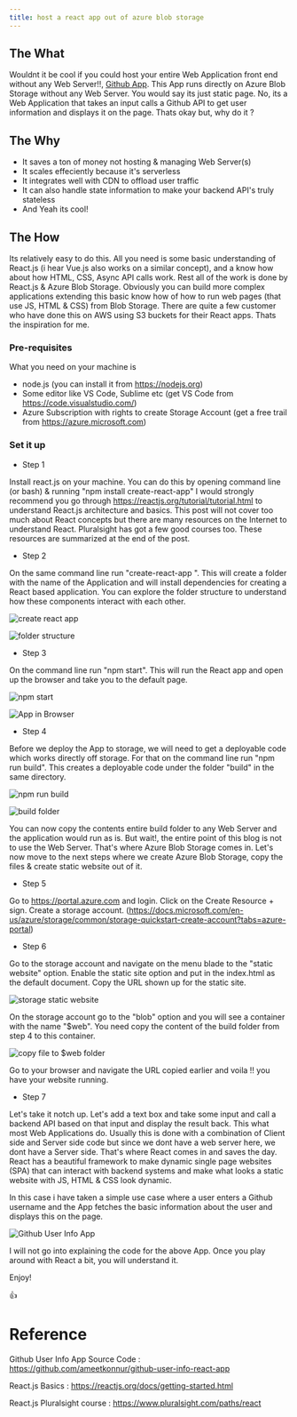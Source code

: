```yaml
---
title: host a react app out of azure blob storage
---
```


## The What

Wouldnt it be cool if you could host your entire Web Application front end without any Web Server!!, [Github App](https://yogimonkey.z29.web.core.windows.net/). This App runs directly on Azure Blob Storage without any Web Server. You would say its just static page. No, its a Web Application that takes an input calls a Github API to get user information and displays it on the page. Thats okay but, why do it ?

## The Why

- It saves a ton of money not hosting & managing Web Server(s)
- It scales effeciently because it's serverless
- It integrates well with CDN to offload user traffic
- It can also handle state information to make your backend API's truly stateless
- And Yeah its cool!


## The How

Its relatively easy to do this. All you need is some basic understanding of React.js (i hear Vue.js also works on a similar concept), and a know how about how HTML, CSS, Async API calls work. Rest all of the work is done by React.js & Azure Blob Storage. Obviously you can build more complex applications extending this basic know how of how to run web pages (that use JS, HTML & CSS) from Blob Storage. There are quite a few customer who have done this on AWS using S3 buckets for their React apps. Thats the inspiration for me. 

### Pre-requisites

What you need on your machine is
- node.js (you can install it from <https://nodejs.org>)
- Some editor like VS Code, Sublime etc (get VS Code from <https://code.visualstudio.com/>)
- Azure Subscription with rights to create Storage Account (get a free trail from <https://azure.microsoft.com>)

### Set it up

- Step 1

Install react.js on your machine. You can do this by opening command line (or bash) & running "npm install create-react-app"
I would strongly recommend you go through <https://reactjs.org/tutorial/tutorial.html> to understand React.js architecture and basics. This post will not cover too much about React concepts but there are many resources on the Internet to understand React. Pluralsight has got a few good courses too. These resources are summarized at the end of the post.

- Step 2

On the same command line run "create-react-app <myappname>". This will create a folder with the name of the Application and will install dependencies for creating a React based application. You can explore the folder structure to understand how these components interact with each other.

![create react app](https://github.com/ameetkonnur/blogs/raw/master/img/react-1.gif)

![folder structure](https://github.com/ameetkonnur/blogs/raw/master/img/react-2.gif)

- Step 3

On the command line run "npm start". This will run the React app and open up the browser and take you to the default page.

![npm start](https://github.com/ameetkonnur/blogs/raw/master/img/react-3.gif)

![App in Browser](https://github.com/ameetkonnur/blogs/raw/master/img/react-4.gif)

- Step 4

Before we deploy the App to storage, we will need to get a deployable code which works directly off storage. For that on the command line run "npm run build". This creates a deployable code under the folder "build" in the same directory.

![npm run build](https://github.com/ameetkonnur/blogs/raw/master/img/react-5.gif)

![build folder](https://github.com/ameetkonnur/blogs/raw/master/img/react-6.gif)

You can now copy the contents entire build folder to any Web Server and the application would run as is. But wait!, the entire point of this blog is not to use the Web Server. That's where Azure Blob Storage comes in. Let's now move to the next steps where we create Azure Blob Storage, copy the files & create static website out of it.

- Step 5

Go to <https://portal.azure.com> and login. Click on the Create Resource + sign. Create a storage account. (<https://docs.microsoft.com/en-us/azure/storage/common/storage-quickstart-create-account?tabs=azure-portal>)

- Step 6

Go to the storage account and navigate on the menu blade to the "static website" option.
Enable the static site option and put in the index.html as the default document. Copy the URL shown up for the static site.

![storage static website](https://github.com/ameetkonnur/blogs/raw/master/img/react-7.gif)

On the storage account go to the "blob" option and you will see a container with the name "$web". You need copy the content of the build folder from step 4 to this container.

![copy file to $web folder](https://github.com/ameetkonnur/blogs/raw/master/img/react-8.gif)

Go to your browser and navigate the URL copied earlier and voila !! you have your website running.

- Step 7

Let's take it notch up. Let's add a text box and take some input and call a backend API based on that input and display the result back. This what most Web Applications do. Usually this is done with a combination of Client side and Server side code but since we dont have a web server here, we dont have a Server side. That's where React comes in and saves the day. React has a beautiful framework to make dynamic single page websites (SPA) that can interact with backend systems and make what looks a static website with JS, HTML & CSS look dynamic.

In this case i have taken a simple use case where a user enters a Github username and the App fetches the basic information about the user and displays this on the page.

![Github User Info App](https://github.com/ameetkonnur/blogs/raw/master/img/react-9.gif)

I will not go into explaining the code for the above App. Once you play around with React a bit, you will understand it.

Enjoy! 

:+1:

# Reference

Github User Info App Source Code : <https://github.com/ameetkonnur/github-user-info-react-app>

React.js Basics : <https://reactjs.org/docs/getting-started.html>

React.js Pluralsight course : <https://www.pluralsight.com/paths/react>






